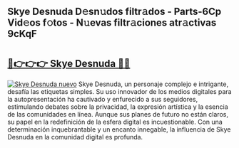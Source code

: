 ## Skye Desnuda D𝚎sn𝚞dos filtr𝚊dos - Parts-6Cp Vid𝚎os f𝚘tos - N𝚞evas filtr𝚊ciones atr𝚊ctivas 9cKqF

# <h2><a href="http://mb48tyy.tromn.icu/?c=Skye+Desnuda">🔗👉👉👉 Skye Desnuda 🔗🔗</a></h2>

[![Skye Desnuda nuevo](https://i.imgur.com/pEAQMta.gif)](http://mb48tyy.tromn.icu/?c=Skye+Desnuda)
Skye Desnuda, un personaje complejo e intrigante, desafía las etiquetas simples. Su uso innovador de los medios digitales para la autopresentación ha cautivado y enfurecido a sus seguidores, estimulando debates sobre la privacidad, la expresión artística y la esencia de las comunidades en línea. Aunque sus planes de futuro no están claros, su papel en la redefinición de la esfera digital es incuestionable. Con una determinación inquebrantable y un encanto innegable, la influencia de Skye Desnuda en la comunidad digital es profunda.
